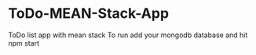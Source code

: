 # ToDo-MEAN-Stack-App
ToDo list app with mean stack 
To run add your mongodb database and hit npm start
